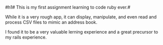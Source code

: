 #h1# This is my first assignment learning to code ruby ever.#

While it is a very rough app, it can display, manipulate, and even read and process CSV files to mimic an address book.

I found it to be a very valuable lerning experience and a great precursor to my rails experience.
